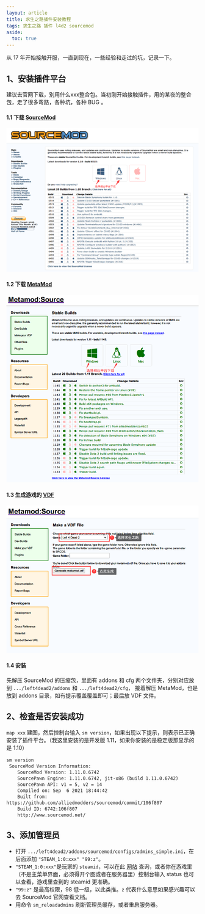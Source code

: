 ```yaml
---
layout: article
title: 求生之路插件安装教程
tags: 求生之路 插件 l4d2 sourcemod
aside:
  toc: true
---
```

从 17 年开始接触开服，一直到现在，一些经验和走过的坑，记录一下。
## 1、安装插件平台

建议去官网下载，别用什么xxx整合包。当初刚开始接触插件，用的某夜的整合包，走了很多弯路，各种坑，各种 BUG 。 

#### 1.1 下载 [SourceMod](https://www.sourcemod.net/downloads.php?branch=stable)

![Image](/images/01.png "下载插件平台")

#### 1.2 下载 [MetaMod](https://www.metamodsource.net/downloads.php?branch=stable)

![Image](/images/02.png "下载 MetaMod")

#### 1.3 生成游戏的 [VDF](https://www.metamodsource.net/vdf)

![Image](/images/03.png "生成 VDF 文件")

#### 1.4 安装

先解压 SourceMod 的压缩包，里面有 addons 和 cfg 两个文件夹，分别对应放到 `.../left4dead2/addons` 和 `.../left4dead2/cfg`，
接着解压 MetaMod，也是放到 addons 目录，如有提示覆盖覆盖即可；最后放 VDF 文件。   

## 2、检查是否安装成功
`map xxx` 建图，然后控制台输入 `sm version`，如果出现以下提示，则表示已正确安装了插件平台。（我这里安装的是开发版 1.11，如果你安装的是稳定版那显示的是 1.10）
```
sm version
 SourceMod Version Information:
    SourceMod Version: 1.11.0.6742
    SourcePawn Engine: 1.11.0.6742, jit-x86 (build 1.11.0.6742)
    SourcePawn API: v1 = 5, v2 = 14
    Compiled on: Sep  6 2021 18:44:42
    Built from: https://github.com/alliedmodders/sourcemod/commit/106f807
    Build ID: 6742:106f807
    http://www.sourcemod.net/
```   

## 3、添加管理员
* 打开 `.../left4dead2/addons/sourcemod/configs/admins_simple.ini`，在后面添加 `"STEAM_1:0:xxx"	"99:z"`。   
* `"STEAM_1:0:xxx"`是玩家的 `steamid`，可以在此 [网站](https://steamid.io) 查询，或者你在游戏里（不是主菜单界面，必须得开个图或者在服务器里）控制台输入 status 也可以查看，游戏里查到的 steamid 更准确。  
* `"99:z"` 是最高权限，98 低一级，以此类推。`z` 代表什么意思如果感兴趣可以去 SourceMod 官网查看文档。  
* 用命令 `sm_reloadadmins` 刷新管理员缓存，或者重启服务器。

